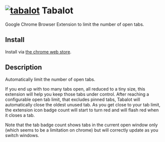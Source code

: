 # [![tabalot](https://raw.githubusercontent.com/diffsky/tabalot/master/icon-64.png)](https://github.com/diffsky/tabalot) Tabalot

Google Chrome Browser Extension to limit the number of open tabs.

## Install

Install via [the chrome web store](https://chrome.google.com/webstore/detail/tabalot/oakcapkgmnkhiglcimjcbobnloldlcgf?hl=en&gl=US).

## Description

Automatically limit the number of open tabs.

If you end up with too many tabs open, all reduced to a tiny size, this extension will help you keep those tabs under control. After reaching a configurable open tab limit, that excludes pinned tabs, Tabalot will automatically close the oldest unused tab. As you get close to your tab limit, the extension icon badge count will start to turn red and will flash red when it closes a tab.

Note that the tab badge count shows tabs in the current open window only (which seems to be a limitation on chrome) but will correctly update as you switch windows.


